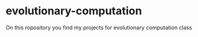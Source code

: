 # evolutionary-computation
On this ropository you find my projects for evolutionary computation class
